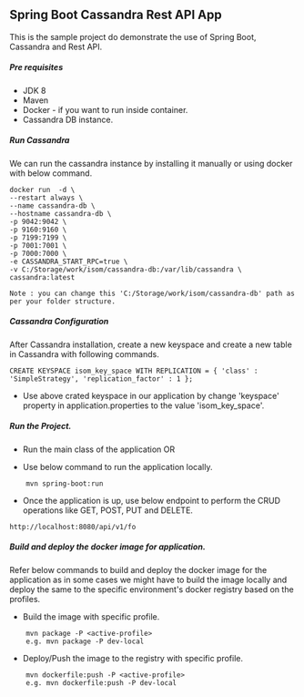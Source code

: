 ## Spring Boot Cassandra Rest API App

This is the sample project do demonstrate the use of Spring Boot, Cassandra and Rest API.

##### Pre requisites 
    
- JDK 8
- Maven
- Docker - if you want to run inside container.
- Cassandra DB instance.  

##### Run Cassandra
We can run the cassandra instance by installing it manually or  using docker with below command.

    docker run  -d \
    --restart always \
    --name cassandra-db \
    --hostname cassandra-db \
    -p 9042:9042 \
    -p 9160:9160 \
    -p 7199:7199 \
    -p 7001:7001 \
    -p 7000:7000 \
    -e CASSANDRA_START_RPC=true \
    -v C:/Storage/work/isom/cassandra-db:/var/lib/cassandra \
    cassandra:latest

    Note : you can change this 'C:/Storage/work/isom/cassandra-db' path as per your folder structure.

##### Cassandra Configuration

After Cassandra installation, create a new keyspace and create a new table in Cassandra with following commands.

```
CREATE KEYSPACE isom_key_space WITH REPLICATION = { 'class' : 'SimpleStrategy', 'replication_factor' : 1 };
```
- Use above crated keyspace in our application by change 'keyspace' property in  application.properties to the value 'isom_key_space'.

##### Run the Project.

- Run the main class of the application OR

- Use below command to run the application locally.

```    
    mvn spring-boot:run
```    

- Once the application is up, use below endpoint to perform the CRUD operations like GET, POST, PUT and DELETE.
```
http://localhost:8080/api/v1/fo
```

##### Build and deploy the docker image for application.
Refer below commands to build and deploy the docker image for the application as in some cases we might have to build the image locally and deploy the same to the specific environment's docker registry based on the profiles.

- Build the image with specific profile.

```
    mvn package -P <active-profile>
    e.g. mvn package -P dev-local
```

- Deploy/Push the image to the registry with specific profile.

```
    mvn dockerfile:push -P <active-profile>
    e.g. mvn dockerfile:push -P dev-local
```
